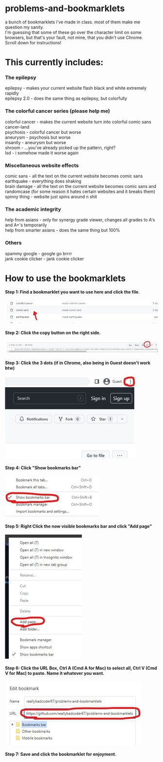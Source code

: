 # problems-and-bookmarklets
a bunch of bookmarklets i've made in class. most of them make me question my sanity.  
I'm guessing that some of these go over the character limit on some browsers, but that's your fault, not mine, that you didn't use Chrome.  
Scroll down for instructions!
  
# This currently includes:
  
### The epilepsy
epilepsy - makes your current website flash black and white extremely rapidly   
epilepsy 2.0 - does the same thing as epilepsy, but colorfully  
  
### The colorful cancer series (please help me)  
colorful cancer - makes the current website turn into colorful comic sans cancer-land  
psychosis - colorful cancer but worse  
aneurysm - psychosis but worse  
insanity - aneurysm but worse  
shroom - ...you've already picked up the pattern, right?  
lsd - i somehow made it worse again  
  
### Miscellaneous website effects  
comic sans - all the text on the current website becomes comic sans  
earthquake - everything does shaking  
brain damage - all the text on the current website becomes comic sans and randomcase (for some reason it hates certain websites and it breaks them)  
spinny thing - website just spins around n shit  
  
### The academic integrity 
help from asians - only for synergy grade viewer, changes all grades to A's and A+'s temporarily  
help from smarter asians - does the same thing but 100%  
  
### Others  
spammy google - google go brrrr   
jank cookie clicker - jank cookie clicker  
  
# How to use the bookmarklets  
#### Step 1: Find a bookmarklet you want to use here and click the file.  
![step 1](https://github.com/reallybadcoder67/problems-and-bookmarklets/blob/main/bookmarklet%20instructions/bfd1.jpg)  
#### Step 2: Click the copy button on the right side.  
![step 2](https://github.com/reallybadcoder67/problems-and-bookmarklets/blob/main/bookmarklet%20instructions/bfd2.jpg)  
#### Step 3: Click the 3 dots (if in Chrome, also being in Guest doesn't work btw)  
![step 3](https://github.com/reallybadcoder67/problems-and-bookmarklets/blob/main/bookmarklet%20instructions/bfd3.jpg)  
#### Step 4: Click "Show bookmarks bar"  
![step 4](https://github.com/reallybadcoder67/problems-and-bookmarklets/blob/main/bookmarklet%20instructions/bfd4.jpg)  
#### Step 5: Right Click the now visible bookmarks bar and click "Add page"  
![step 5](https://github.com/reallybadcoder67/problems-and-bookmarklets/blob/main/bookmarklet%20instructions/bfd5.jpg)  
#### Step 6: Click the URL Box, Ctrl A (Cmd A for Mac) to select all, Ctrl V (Cmd V for Mac) to paste. Name it whatever you want.  
![step 6](https://github.com/reallybadcoder67/problems-and-bookmarklets/blob/main/bookmarklet%20instructions/bfd6.jpg)  
#### Step 7: Save and click the bookmarklet for enjoyment.  
